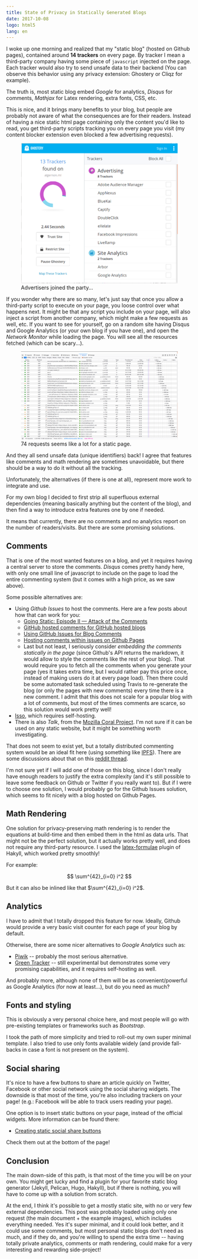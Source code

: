 ```yaml
---
title: State of Privacy in Statically Generated Blogs
date: 2017-10-08
logo: html5
lang: en
---
```


I woke up one morning and realized that my "static blog" (hosted on
Github pages), contained around **14 trackers** on every page. By
tracker I mean a third-party company having some piece of `javascript`
injected on the page. Each tracker would also try to send unsafe data
to their backend (You can observe this behavior using any privacy
extension: Ghostery or Cliqz for example).

The truth is, most static blog embed *Google* for analytics, *Disqus*
for comments, *Mathjax* for Latex rendering, extra fonts, CSS, etc.

This is nice, and it brings many benefits to your blog, but people are
probably not aware of what the consequences are for their readers.
Instead of having a nice static html page containing only the content
you'd like to read, you get third-party scripts tracking you on every
page you visit (my content blocker extension even blocked a few advertising
requests).

<figure>
<a href="../images/static-site-ghostery-trackers.png">
<img src="../images/static-site-ghostery-trackers.png" alt="Ghostery Trackers">
</a>
<figcaption>Advertisers joined the party...</figcaption>
</figure>

If you wonder why there are so many, let's just say that once you allow
a third-party script to execute on your page, you loose control over what
happens next. It might be that any script you include on your page,
will also inject a script from another company, which might make a few
requests as well, etc. If you want to see for yourself, go on a random site
having Disqus and Google Analytics (or your own blog if you have one), and open
the *Network Monitor* while loading the page. You will see all the resources
fetched (which can be scary...).

<figure>
<a href="../images/network-monitor-tracking.png">
<img src="../images/network-monitor-tracking.png" alt="Network Monitor">
</a>
<figcaption>74 requests seems like a lot for a static page.</figcaption>
</figure>

And they all send unsafe data (unique identifiers) back! I agree that
features like comments and math rendering are sometimes unavoidable, but
there should be a way to do it without all the tracking.

Unfortunately, the alternatives (if there is one at all), represent more
work to integrate and use.

For my own blog I decided to first strip all superfluous external
dependencies (meaning basically anything but the content of the blog),
and then find a way to introduce extra features one by one if needed.

It means that currently, there are no comments and no analytics report
on the number of readers/visits. But there are some promising solutions.

## Comments

That is one of the most wanted features on a blog, and yet it requires having a
central server to store the comments. *Disqus* comes pretty handy here, with
only one small line of javascript to include on the page to load the entire
commenting system (but it comes with a high price, as we saw above).

Some possible alternatives are:

* Using *Github Issues* to host the comments. Here are a few posts about how that
  can work for you:
    * [Going Static: Episode II — Attack of the Comments](https://mademistakes.com/articles/jekyll-static-comments/)
    * [GitHub hosted comments for GitHub hosted blogs](http://ivanzuzak.info/2011/02/18/github-hosted-comments-for-github-hosted-blogs.html)
    * [Using GitHub Issues for Blog Comments](http://artsy.github.io/blog/2017/07/15/Comments-are-on/)
    * [Hosting comments within issues on Github Pages](http://sean.lane.sh/blog/2016/Hosting_comments_within_issues_on_Github_Pages)
    * Last but not least, I seriously consider *embedding the comments
    statically in the page* (since Github's API returns the markdown, it
    would allow to style the comments like the rest of your blog). That
    would require you to fetch all the comments when you generate your
    page (yes it takes extra time, but I would rather pay this price
    once, instead of making users do it at every page load). Then there
    could be some automated task scheduled using Travis to re-generate
    the blog (or only the pages with new comments) every time there is a
    new comment. I admit that this does not scale for a popular blog
    with a lot of comments, but most of the times comments are scarce,
    so this solution would work pretty well!
* [Isso](https://posativ.org/isso/), which requires self-hosting.
* There is also *Talk*, from the [Mozilla Coral Project](https://coralproject.net/about.html). I'm not sure if it can be used on any static website, but it might be something worth investigating.


That does not seem to exist yet, but a totally distributed
commenting system would be an ideal fit here (using something like
[IPFS](https://ipfs.io/)). There are some discussions about that on this
[reddit thread](https://www.reddit.com/r/ipfs/comments/4om8c0/how_to_create_a_fairly_decentralized_commenting/).

I'm not sure yet if I will add one of those on this blog, since I don't
really have enough readers to justify the extra complexity (and it's
still possible to leave some feedback on Github or Twitter if you really
want to). But if I were to choose one solution, I would probably go for
the Github Issues solution, which seems to fit nicely with a blog hosted
on Github Pages.

## Math Rendering

One solution for privacy-preserving math rendering is to render the
equations at build-time and then embed them in the html as data urls.
That might not be the perfect solution, but it actually works pretty
well, and does not require any third-party resource. I used the
[latex-formulae](https://github.com/liamoc/latex-formulae) plugin of
Hakyll, which worked pretty smoothly!

For example:

$$ \sum^{42}_{i=0} i^2 $$

But it can also be inlined like that $\sum^{42}_{i=0} i^2$.

## Analytics

I have to admit that I totally dropped this feature for now. Ideally,
Github would provide a very basic visit counter for each page of your
blog by default.

Otherwise, there are some nicer alternatives to *Google Analytics* such as:

* [Piwik](https://piwik.org/) -- probably the most serious alternative.
* [Green Tracker](https://github.com/cliqz-oss/green-analytics) -- still experimental but demonstrates some very promising capabilities, and it requires self-hosting as well.

And probably more, although none of them will be as convenient/powerful as
Google Analytics (for now at least...), but do you need as much?

## Fonts and styling

This is obviously a very personal choice here, and most people will go with
pre-existing templates or frameworks such as *Bootstrap*.

I took the path of more simplicity and tried to roll-out my own super minimal
template. I also tried to use only fonts available widely (and provide
fall-backs in case a font is not present on the system).

## Social sharing

It's nice to have a few buttons to share an article quickly on Twitter,
Facebook or other social network using the social sharing widgets. The
downside is that most of the time, you're also including trackers on
your page! (e.g.: Facebook will be able to track users reading your
page).

One option is to insert static buttons on your page, instead of the official
widgets. More information can be found there:

* [Creating static social share buttons](https://www.savjee.be/2015/01/Creating-static-social-share-buttons/)

Check them out at the bottom of the page!

## Conclusion

The main down-side of this path, is that most of the time you will be on your
own. You might get lucky and find a plugin for your favorite static blog
generator (Jekyll, Pelican, Hugo, Hakyll), but if there is nothing, you will
have to come up with a solution from scratch.

At the end, I think it's possible to get a mostly static site, with
no or very few external dependencies. This post was probably loaded
using only one request (the main document + the example images), which
includes everything needed. Yes it's super minimal, and it could look
better, and it could use some comments, but most personal static
blogs don't need as much, and if they do, and you're willing to spend
the extra time -- having totally private analytics, comments or math
rendering, could make for a very interesting and rewarding side-project!
